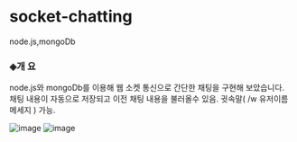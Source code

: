 # socket-chatting
node.js,mongoDb
### ◈개  요 
node.js와 mongoDb를 이용해 웹 소켓 통신으로 간단한 채팅을 구현해 보았습니다.<br> 
채팅 내용이 자동으로 저장되고 이전 채팅 내용을 불러올수 있음.
귓속말( /w 유저이름 메세지 ) 가능.
 
![image](https://user-images.githubusercontent.com/22486158/36041682-ae0ad1c6-0e0c-11e8-9b59-55a310f7b815.png)
![image](https://user-images.githubusercontent.com/22486158/36041975-ac82905e-0e0d-11e8-8c8b-c74bf1b249e9.png)


